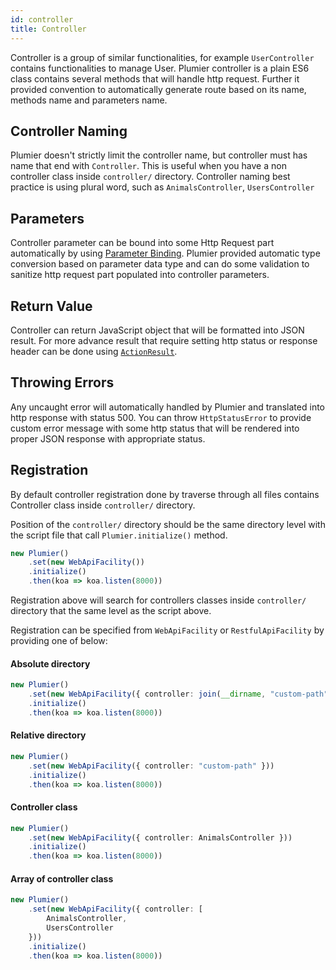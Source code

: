 ```yaml
---
id: controller
title: Controller
---
```


Controller is a group of similar functionalities, for example `UserController` contains functionalities to manage User. Plumier controller is a plain ES6 class contains several methods that will handle http request. Further it provided convention to automatically generate route based on its name, methods name and parameters name.

## Controller Naming
Plumier doesn't strictly limit the controller name, but controller must has name that end with `Controller`. This is useful when you have a non controller class inside `controller/` directory. Controller naming best practice is using plural word, such as `AnimalsController`, `UsersController` 

## Parameters
Controller parameter can be bound into some Http Request part automatically by using [Parameter Binding](Parameter-Binding.md). Plumier provided automatic type conversion based on parameter data type and can do some validation to sanitize http request part populated into controller parameters.

## Return Value
Controller can return JavaScript object that will be formatted into JSON result. For more advance result that require setting http status or response header can be done using [`ActionResult`](Action-Result.md).

## Throwing Errors
Any uncaught error will automatically handled by Plumier and translated into http response with status 500. You can throw `HttpStatusError` to provide custom error message with some http status that will be rendered into proper JSON response with appropriate status.

## Registration
By default controller registration done by traverse through all files contains Controller class inside `controller/` directory.

Position of the `controller/` directory should be the same directory level with the script file that call `Plumier.initialize()` method. 

```typescript
new Plumier()
    .set(new WebApiFacility())
    .initialize()
    .then(koa => koa.listen(8000))
```

Registration above will search for controllers classes inside `controller/` directory that the same level as the script above.

Registration can be specified from `WebApiFacility` or `RestfulApiFacility` by providing one of below:

#### Absolute directory

```typescript
new Plumier()
    .set(new WebApiFacility({ controller: join(__dirname, "custom-path") }))
    .initialize()
    .then(koa => koa.listen(8000))
```

#### Relative directory

```typescript
new Plumier()
    .set(new WebApiFacility({ controller: "custom-path" }))
    .initialize()
    .then(koa => koa.listen(8000))
```

#### Controller class

```typescript
new Plumier()
    .set(new WebApiFacility({ controller: AnimalsController }))
    .initialize()
    .then(koa => koa.listen(8000))
```

#### Array of controller class 

```typescript
new Plumier()
    .set(new WebApiFacility({ controller: [
        AnimalsController,
        UsersController
    }))
    .initialize()
    .then(koa => koa.listen(8000))
```
